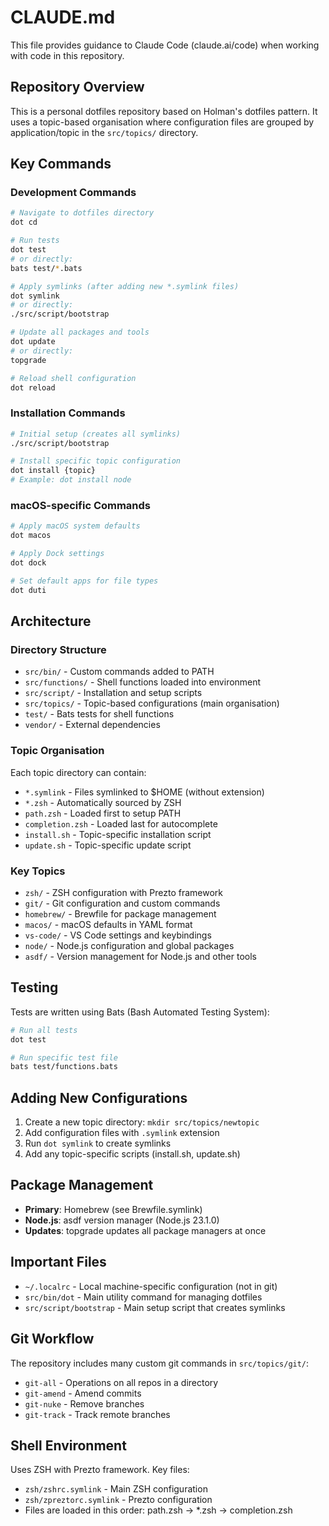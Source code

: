 # CLAUDE.md

This file provides guidance to Claude Code (claude.ai/code) when working with code in this repository.

## Repository Overview

This is a personal dotfiles repository based on Holman's dotfiles pattern. It uses a topic-based organisation where configuration files are grouped by application/topic in the `src/topics/` directory.

## Key Commands

### Development Commands

```bash
# Navigate to dotfiles directory
dot cd

# Run tests
dot test
# or directly:
bats test/*.bats

# Apply symlinks (after adding new *.symlink files)
dot symlink
# or directly:
./src/script/bootstrap

# Update all packages and tools
dot update
# or directly:
topgrade

# Reload shell configuration
dot reload
```

### Installation Commands

```bash
# Initial setup (creates all symlinks)
./src/script/bootstrap

# Install specific topic configuration
dot install {topic}
# Example: dot install node
```

### macOS-specific Commands

```bash
# Apply macOS system defaults
dot macos

# Apply Dock settings
dot dock

# Set default apps for file types
dot duti
```

## Architecture

### Directory Structure

- `src/bin/` - Custom commands added to PATH
- `src/functions/` - Shell functions loaded into environment
- `src/script/` - Installation and setup scripts
- `src/topics/` - Topic-based configurations (main organisation)
- `test/` - Bats tests for shell functions
- `vendor/` - External dependencies

### Topic Organisation

Each topic directory can contain:

- `*.symlink` - Files symlinked to $HOME (without extension)
- `*.zsh` - Automatically sourced by ZSH
- `path.zsh` - Loaded first to setup PATH
- `completion.zsh` - Loaded last for autocomplete
- `install.sh` - Topic-specific installation script
- `update.sh` - Topic-specific update script

### Key Topics

- `zsh/` - ZSH configuration with Prezto framework
- `git/` - Git configuration and custom commands
- `homebrew/` - Brewfile for package management
- `macos/` - macOS defaults in YAML format
- `vs-code/` - VS Code settings and keybindings
- `node/` - Node.js configuration and global packages
- `asdf/` - Version management for Node.js and other tools

## Testing

Tests are written using Bats (Bash Automated Testing System):

```bash
# Run all tests
dot test

# Run specific test file
bats test/functions.bats
```

## Adding New Configurations

1. Create a new topic directory: `mkdir src/topics/newtopic`
2. Add configuration files with `.symlink` extension
3. Run `dot symlink` to create symlinks
4. Add any topic-specific scripts (install.sh, update.sh)

## Package Management

- **Primary**: Homebrew (see Brewfile.symlink)
- **Node.js**: asdf version manager (Node.js 23.1.0)
- **Updates**: topgrade updates all package managers at once

## Important Files

- `~/.localrc` - Local machine-specific configuration (not in git)
- `src/bin/dot` - Main utility command for managing dotfiles
- `src/script/bootstrap` - Main setup script that creates symlinks

## Git Workflow

The repository includes many custom git commands in `src/topics/git/`:

- `git-all` - Operations on all repos in a directory
- `git-amend` - Amend commits
- `git-nuke` - Remove branches
- `git-track` - Track remote branches

## Shell Environment

Uses ZSH with Prezto framework. Key files:

- `zsh/zshrc.symlink` - Main ZSH configuration
- `zsh/zpreztorc.symlink` - Prezto configuration
- Files are loaded in this order: path.zsh → \*.zsh → completion.zsh
